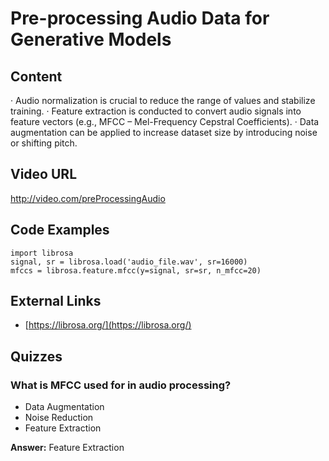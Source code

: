 # Pre-processing Audio Data for Generative Models

## Content

· Audio normalization is crucial to reduce the range of values and stabilize training.
· Feature extraction is conducted to convert audio signals into feature vectors (e.g., MFCC – Mel-Frequency Cepstral Coefficients).
· Data augmentation can be applied to increase dataset size by introducing noise or shifting pitch.

## Video URL

http://video.com/preProcessingAudio

## Code Examples

```
import librosa
signal, sr = librosa.load('audio_file.wav', sr=16000)
mfccs = librosa.feature.mfcc(y=signal, sr=sr, n_mfcc=20)
```

## External Links

- [https://librosa.org/](https://librosa.org/)

## Quizzes

### What is MFCC used for in audio processing?

- Data Augmentation
- Noise Reduction
- Feature Extraction

**Answer:** Feature Extraction